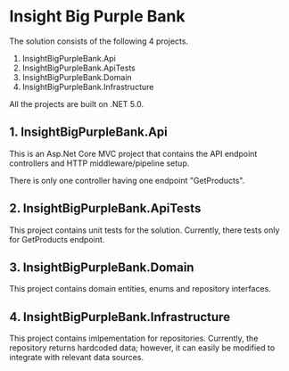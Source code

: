 # Insight Big Purple Bank

The solution consists of the following 4 projects.

 1. InsightBigPurpleBank.Api
 2. InsightBigPurpleBank.ApiTests
 3. InsightBigPurpleBank.Domain
 4. InsightBigPurpleBank.Infrastructure

All the projects are built on .NET 5.0.

## 1. InsightBigPurpleBank.Api

This is an Asp.Net Core MVC project that contains the API endpoint controllers and HTTP middleware/pipeline setup.

There is only one controller having one endpoint "GetProducts".

## 2. InsightBigPurpleBank.ApiTests

This project contains unit tests for the solution. Currently, there tests only for GetProducts endpoint.

## 3. InsightBigPurpleBank.Domain

This project contains domain entities, enums and repository interfaces.

## 4. InsightBigPurpleBank.Infrastructure

This project contains imlpementation for repositories. Currently, the repository returns hardcoded data; however, it can easily be modified to integrate with relevant data sources.
